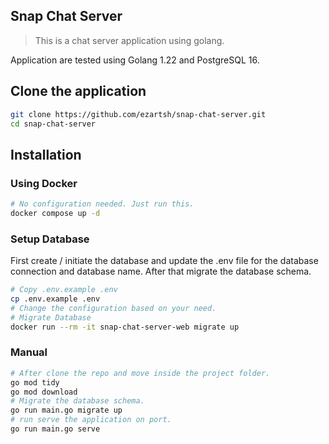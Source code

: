 ## Snap Chat Server
> This is a chat server application using golang.

Application are tested using Golang 1.22 and PostgreSQL 16.

## Clone the application 
```sh
git clone https://github.com/ezartsh/snap-chat-server.git
cd snap-chat-server
```

## Installation
### Using Docker
```sh
# No configuration needed. Just run this.
docker compose up -d
```

### Setup Database
First create / initiate the database and update the .env file for the database connection and database name.
After that migrate the database schema.
```sh
# Copy .env.example .env
cp .env.example .env
# Change the configuration based on your need.
# Migrate Database
docker run --rm -it snap-chat-server-web migrate up
```
### Manual

```sh
# After clone the repo and move inside the project folder.
go mod tidy
go mod download
# Migrate the database schema.
go run main.go migrate up
# run serve the application on port.
go run main.go serve
```
